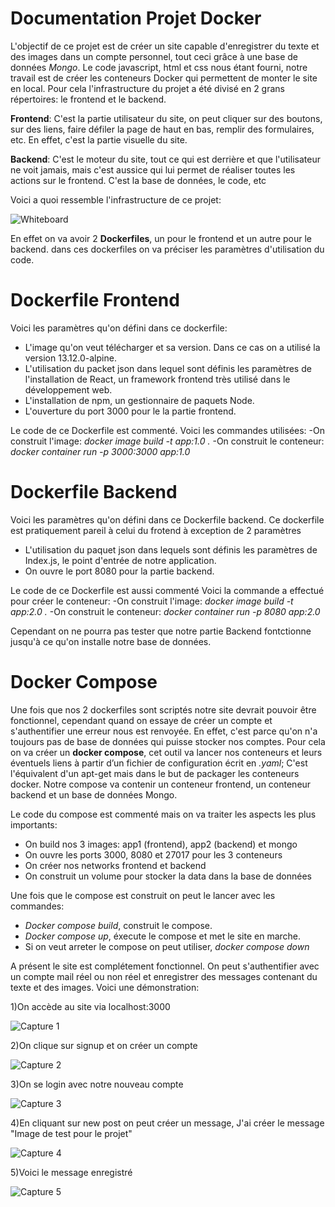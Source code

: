 # Documentation Projet Docker

L'objectif de ce projet est de créer un site capable d'enregistrer du texte et des images dans un compte personnel, tout ceci grâce à une base de données *Mongo*. Le code javascript, html et css nous étant fourni, notre travail est de créer les conteneurs Docker qui permettent de monter le site en local.
Pour cela l'infrastructure du projet a été divisé en 2 grans répertoires: le frontend et le backend.

**Frontend**: C'est la partie utilisateur du site, on peut cliquer sur des boutons, sur des liens, faire défiler la page de haut en bas, remplir des formulaires, etc. En effet, c'est la partie visuelle du site.

**Backend**: C'est le moteur du site, tout ce qui est derrière et que l'utilisateur ne voit jamais, mais c'est aussice qui lui permet de réaliser toutes les actions sur le frontend. C'est la base de données, le code, etc

Voici a quoi ressemble l'infrastructure de ce projet:

![Whiteboard](https://user-images.githubusercontent.com/82510284/154841435-11010883-39e4-41e2-ba98-8a88e551868f.png)

En effet on va avoir 2 **Dockerfiles**, un pour le frontend et un autre pour le backend. dans ces dockerfiles on va préciser les paramètres d'utilisation du code.

# Dockerfile Frontend
Voici les paramètres qu'on défini dans ce dockerfile:

- L'image qu'on veut télécharger et sa version. Dans ce cas on a utilisé la version 13.12.0-alpine.
- L'utilisation du packet json dans lequel sont définis les paramètres de l'installation de React, un framework frontend très utilisé dans le développement web.
- L'installation de npm, un gestionnaire de paquets Node.
- L'ouverture du port 3000 pour le la partie frontend.

Le code de ce Dockerfile est commenté. 
Voici les commandes utilisées:
-On construit l'image: *docker image build -t app:1.0 .*
-On construit le conteneur: *docker container run -p 3000:3000 app:1.0*

# Dockerfile Backend
Voici les paramètres qu'on défini dans ce Dockerfile backend.
Ce dockerfile est pratiquement pareil à celui du frotend à exception de 2 paramètres

- L'utilisation du paquet json dans lequels sont définis les paramètres de Index.js, le point d'entrée de notre application.
- On ouvre le port 8080 pour la partie backend.

Le code de ce Dockerfile est aussi commenté
Voici la commande a effectué pour créer le conteneur:
-On construit l'image: *docker image build -t app:2.0 .*
-On construit le conteneur: *docker container run -p 8080 app:2.0*

Cependant on ne pourra pas tester que notre partie Backend fontctionne jusqu'à ce qu'on installe notre base de données.

# Docker Compose

Une fois que nos 2 dockerfiles sont scriptés notre site devrait pouvoir être fonctionnel, cependant quand on essaye de créer un compte et s'authentifier une erreur nous est renvoyée. 
En effet, c'est parce qu'on n'a toujours pas de base de données qui puisse stocker nos comptes. Pour cela on va créer un **docker compose**, cet outil va lancer nos conteneurs et leurs éventuels liens à partir d’un fichier de configuration écrit en *.yaml*; C'est l'équivalent d'un apt-get mais dans le but  de packager les conteneurs docker.
Notre compose va contenir un conteneur frontend, un conteneur backend et un base de données Mongo.

Le code du compose est commenté mais on va traiter les aspects les plus importants:

- On build nos 3 images: app1 (frontend), app2 (backend) et mongo
- On ouvre les ports 3000, 8080 et 27017 pour les 3 conteneurs
- On créer nos networks frontend et backend
- On construit un volume pour stocker la data dans la base de données

Une fois que le compose est construit on peut le lancer avec les commandes:
- *Docker compose build*, construit le compose.
- *Docker compose up*, éxecute le compose et met le site en marche.
- Si on veut arreter le compose on peut utiliser, *docker compose down* 

A présent le site est complétement fonctionnel. On peut s'authentifier avec un compte mail réel ou non réel et enregistrer des messages contenant du texte et des images.
Voici une démonstration:

1)On accède au site via localhost:3000

![Capture 1](https://user-images.githubusercontent.com/82510284/154842319-50304679-ec10-4795-bf65-8b6623d7989f.PNG)

2)On clique sur signup et on créer un compte

![Capture 2](https://user-images.githubusercontent.com/82510284/154842400-7d844dc0-2471-48b7-a037-b50808e02c3c.PNG)

3)On se login avec notre nouveau compte

![Capture 3](https://user-images.githubusercontent.com/82510284/154842438-416d47b6-a07a-4363-9291-c8b97adc531b.PNG)

4)En cliquant sur new post on peut créer un message, J'ai créer le message "Image de test pour le projet"

![Capture 4](https://user-images.githubusercontent.com/82510284/154842503-8c1c760a-b137-4644-a2b4-67524a418097.PNG)

5)Voici le message enregistré

![Capture 5](https://user-images.githubusercontent.com/82510284/154842538-73047236-901f-425f-b3f7-e62c79f10569.PNG)






